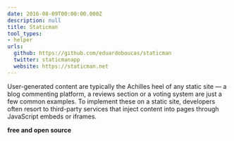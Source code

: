 ```yaml
---
date: 2016-08-09T00:00:00.000Z
description: null
title: Staticman
tool_types:
- helper
urls:
  github: https://github.com/eduardoboucas/staticman
  twitter: staticmanapp
  website: https://staticman.net
---
```


User-generated content are typically the Achilles heel of any static site — a blog commenting platform, a reviews section or a voting system are just a few common examples. To implement these on a static site, developers often resort to third-party services that inject content into pages through JavaScript embeds or iframes.

**free and open source**